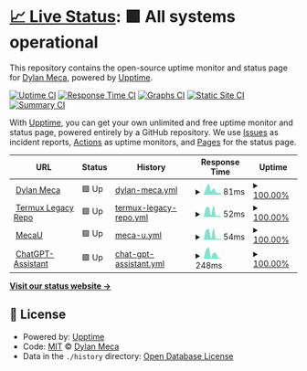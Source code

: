 # [📈 Live Status](https://dylanmeca.github.io/status): <!--live status--> **🟩 All systems operational**

This repository contains the open-source uptime monitor and status page for [Dylan Meca](https://dylanmeca.github.io/), powered by [Upptime](https://github.com/upptime/upptime).

[![Uptime CI](https://github.com/dylanmeca/status/workflows/Uptime%20CI/badge.svg)](https://github.com/dylanmeca/status/actions?query=workflow%3A%22Uptime+CI%22)
[![Response Time CI](https://github.com/dylanmeca/status/workflows/Response%20Time%20CI/badge.svg)](https://github.com/dylanmeca/status/actions?query=workflow%3A%22Response+Time+CI%22)
[![Graphs CI](https://github.com/dylanmeca/status/workflows/Graphs%20CI/badge.svg)](https://github.com/dylanmeca/status/actions?query=workflow%3A%22Graphs+CI%22)
[![Static Site CI](https://github.com/dylanmeca/status/workflows/Static%20Site%20CI/badge.svg)](https://github.com/dylanmeca/status/actions?query=workflow%3A%22Static+Site+CI%22)
[![Summary CI](https://github.com/dylanmeca/status/workflows/Summary%20CI/badge.svg)](https://github.com/dylanmeca/status/actions?query=workflow%3A%22Summary+CI%22)

With [Upptime](https://upptime.js.org), you can get your own unlimited and free uptime monitor and status page, powered entirely by a GitHub repository. We use [Issues](https://github.com/dylanmeca/status/issues) as incident reports, [Actions](https://github.com/dylanmeca/status/actions) as uptime monitors, and [Pages](https://dylanmeca.github.io/status) for the status page.

<!--start: status pages-->
<!-- This summary is generated by Upptime (https://github.com/upptime/upptime) -->
<!-- Do not edit this manually, your changes will be overwritten -->
<!-- prettier-ignore -->
| URL | Status | History | Response Time | Uptime |
| --- | ------ | ------- | ------------- | ------ |
| <img alt="" src="https://icons.duckduckgo.com/ip3/dylanmeca.github.io.ico" height="13"> [Dylan Meca](https://dylanmeca.github.io) | 🟩 Up | [dylan-meca.yml](https://github.com/dylanmeca/status/commits/HEAD/history/dylan-meca.yml) | <details><summary><img alt="Response time graph" src="./graphs/dylan-meca/response-time-week.png" height="20"> 81ms</summary><br><a href="https://dylanmeca.github.io/status/history/dylan-meca"><img alt="Response time 130" src="https://img.shields.io/endpoint?url=https%3A%2F%2Fraw.githubusercontent.com%2Fdylanmeca%2Fstatus%2FHEAD%2Fapi%2Fdylan-meca%2Fresponse-time.json"></a><br><a href="https://dylanmeca.github.io/status/history/dylan-meca"><img alt="24-hour response time 34" src="https://img.shields.io/endpoint?url=https%3A%2F%2Fraw.githubusercontent.com%2Fdylanmeca%2Fstatus%2FHEAD%2Fapi%2Fdylan-meca%2Fresponse-time-day.json"></a><br><a href="https://dylanmeca.github.io/status/history/dylan-meca"><img alt="7-day response time 81" src="https://img.shields.io/endpoint?url=https%3A%2F%2Fraw.githubusercontent.com%2Fdylanmeca%2Fstatus%2FHEAD%2Fapi%2Fdylan-meca%2Fresponse-time-week.json"></a><br><a href="https://dylanmeca.github.io/status/history/dylan-meca"><img alt="30-day response time 93" src="https://img.shields.io/endpoint?url=https%3A%2F%2Fraw.githubusercontent.com%2Fdylanmeca%2Fstatus%2FHEAD%2Fapi%2Fdylan-meca%2Fresponse-time-month.json"></a><br><a href="https://dylanmeca.github.io/status/history/dylan-meca"><img alt="1-year response time 130" src="https://img.shields.io/endpoint?url=https%3A%2F%2Fraw.githubusercontent.com%2Fdylanmeca%2Fstatus%2FHEAD%2Fapi%2Fdylan-meca%2Fresponse-time-year.json"></a></details> | <details><summary><a href="https://dylanmeca.github.io/status/history/dylan-meca">100.00%</a></summary><a href="https://dylanmeca.github.io/status/history/dylan-meca"><img alt="All-time uptime 100.00%" src="https://img.shields.io/endpoint?url=https%3A%2F%2Fraw.githubusercontent.com%2Fdylanmeca%2Fstatus%2FHEAD%2Fapi%2Fdylan-meca%2Fuptime.json"></a><br><a href="https://dylanmeca.github.io/status/history/dylan-meca"><img alt="24-hour uptime 100.00%" src="https://img.shields.io/endpoint?url=https%3A%2F%2Fraw.githubusercontent.com%2Fdylanmeca%2Fstatus%2FHEAD%2Fapi%2Fdylan-meca%2Fuptime-day.json"></a><br><a href="https://dylanmeca.github.io/status/history/dylan-meca"><img alt="7-day uptime 100.00%" src="https://img.shields.io/endpoint?url=https%3A%2F%2Fraw.githubusercontent.com%2Fdylanmeca%2Fstatus%2FHEAD%2Fapi%2Fdylan-meca%2Fuptime-week.json"></a><br><a href="https://dylanmeca.github.io/status/history/dylan-meca"><img alt="30-day uptime 100.00%" src="https://img.shields.io/endpoint?url=https%3A%2F%2Fraw.githubusercontent.com%2Fdylanmeca%2Fstatus%2FHEAD%2Fapi%2Fdylan-meca%2Fuptime-month.json"></a><br><a href="https://dylanmeca.github.io/status/history/dylan-meca"><img alt="1-year uptime 100.00%" src="https://img.shields.io/endpoint?url=https%3A%2F%2Fraw.githubusercontent.com%2Fdylanmeca%2Fstatus%2FHEAD%2Fapi%2Fdylan-meca%2Fuptime-year.json"></a></details>
| <img alt="" src="https://icons.duckduckgo.com/ip3/dylanmeca.github.io.ico" height="13"> [Termux Legacy Repo](https://dylanmeca.github.io/termux-legacy-repo/) | 🟩 Up | [termux-legacy-repo.yml](https://github.com/dylanmeca/status/commits/HEAD/history/termux-legacy-repo.yml) | <details><summary><img alt="Response time graph" src="./graphs/termux-legacy-repo/response-time-week.png" height="20"> 52ms</summary><br><a href="https://dylanmeca.github.io/status/history/termux-legacy-repo"><img alt="Response time 48" src="https://img.shields.io/endpoint?url=https%3A%2F%2Fraw.githubusercontent.com%2Fdylanmeca%2Fstatus%2FHEAD%2Fapi%2Ftermux-legacy-repo%2Fresponse-time.json"></a><br><a href="https://dylanmeca.github.io/status/history/termux-legacy-repo"><img alt="24-hour response time 8" src="https://img.shields.io/endpoint?url=https%3A%2F%2Fraw.githubusercontent.com%2Fdylanmeca%2Fstatus%2FHEAD%2Fapi%2Ftermux-legacy-repo%2Fresponse-time-day.json"></a><br><a href="https://dylanmeca.github.io/status/history/termux-legacy-repo"><img alt="7-day response time 52" src="https://img.shields.io/endpoint?url=https%3A%2F%2Fraw.githubusercontent.com%2Fdylanmeca%2Fstatus%2FHEAD%2Fapi%2Ftermux-legacy-repo%2Fresponse-time-week.json"></a><br><a href="https://dylanmeca.github.io/status/history/termux-legacy-repo"><img alt="30-day response time 56" src="https://img.shields.io/endpoint?url=https%3A%2F%2Fraw.githubusercontent.com%2Fdylanmeca%2Fstatus%2FHEAD%2Fapi%2Ftermux-legacy-repo%2Fresponse-time-month.json"></a><br><a href="https://dylanmeca.github.io/status/history/termux-legacy-repo"><img alt="1-year response time 48" src="https://img.shields.io/endpoint?url=https%3A%2F%2Fraw.githubusercontent.com%2Fdylanmeca%2Fstatus%2FHEAD%2Fapi%2Ftermux-legacy-repo%2Fresponse-time-year.json"></a></details> | <details><summary><a href="https://dylanmeca.github.io/status/history/termux-legacy-repo">100.00%</a></summary><a href="https://dylanmeca.github.io/status/history/termux-legacy-repo"><img alt="All-time uptime 100.00%" src="https://img.shields.io/endpoint?url=https%3A%2F%2Fraw.githubusercontent.com%2Fdylanmeca%2Fstatus%2FHEAD%2Fapi%2Ftermux-legacy-repo%2Fuptime.json"></a><br><a href="https://dylanmeca.github.io/status/history/termux-legacy-repo"><img alt="24-hour uptime 100.00%" src="https://img.shields.io/endpoint?url=https%3A%2F%2Fraw.githubusercontent.com%2Fdylanmeca%2Fstatus%2FHEAD%2Fapi%2Ftermux-legacy-repo%2Fuptime-day.json"></a><br><a href="https://dylanmeca.github.io/status/history/termux-legacy-repo"><img alt="7-day uptime 100.00%" src="https://img.shields.io/endpoint?url=https%3A%2F%2Fraw.githubusercontent.com%2Fdylanmeca%2Fstatus%2FHEAD%2Fapi%2Ftermux-legacy-repo%2Fuptime-week.json"></a><br><a href="https://dylanmeca.github.io/status/history/termux-legacy-repo"><img alt="30-day uptime 100.00%" src="https://img.shields.io/endpoint?url=https%3A%2F%2Fraw.githubusercontent.com%2Fdylanmeca%2Fstatus%2FHEAD%2Fapi%2Ftermux-legacy-repo%2Fuptime-month.json"></a><br><a href="https://dylanmeca.github.io/status/history/termux-legacy-repo"><img alt="1-year uptime 100.00%" src="https://img.shields.io/endpoint?url=https%3A%2F%2Fraw.githubusercontent.com%2Fdylanmeca%2Fstatus%2FHEAD%2Fapi%2Ftermux-legacy-repo%2Fuptime-year.json"></a></details>
| <img alt="" src="https://icons.duckduckgo.com/ip3/dylanmeca.github.io.ico" height="13"> [MecaU](https://dylanmeca.github.io/MecaU/) | 🟩 Up | [meca-u.yml](https://github.com/dylanmeca/status/commits/HEAD/history/meca-u.yml) | <details><summary><img alt="Response time graph" src="./graphs/meca-u/response-time-week.png" height="20"> 54ms</summary><br><a href="https://dylanmeca.github.io/status/history/meca-u"><img alt="Response time 46" src="https://img.shields.io/endpoint?url=https%3A%2F%2Fraw.githubusercontent.com%2Fdylanmeca%2Fstatus%2FHEAD%2Fapi%2Fmeca-u%2Fresponse-time.json"></a><br><a href="https://dylanmeca.github.io/status/history/meca-u"><img alt="24-hour response time 10" src="https://img.shields.io/endpoint?url=https%3A%2F%2Fraw.githubusercontent.com%2Fdylanmeca%2Fstatus%2FHEAD%2Fapi%2Fmeca-u%2Fresponse-time-day.json"></a><br><a href="https://dylanmeca.github.io/status/history/meca-u"><img alt="7-day response time 54" src="https://img.shields.io/endpoint?url=https%3A%2F%2Fraw.githubusercontent.com%2Fdylanmeca%2Fstatus%2FHEAD%2Fapi%2Fmeca-u%2Fresponse-time-week.json"></a><br><a href="https://dylanmeca.github.io/status/history/meca-u"><img alt="30-day response time 50" src="https://img.shields.io/endpoint?url=https%3A%2F%2Fraw.githubusercontent.com%2Fdylanmeca%2Fstatus%2FHEAD%2Fapi%2Fmeca-u%2Fresponse-time-month.json"></a><br><a href="https://dylanmeca.github.io/status/history/meca-u"><img alt="1-year response time 46" src="https://img.shields.io/endpoint?url=https%3A%2F%2Fraw.githubusercontent.com%2Fdylanmeca%2Fstatus%2FHEAD%2Fapi%2Fmeca-u%2Fresponse-time-year.json"></a></details> | <details><summary><a href="https://dylanmeca.github.io/status/history/meca-u">100.00%</a></summary><a href="https://dylanmeca.github.io/status/history/meca-u"><img alt="All-time uptime 100.00%" src="https://img.shields.io/endpoint?url=https%3A%2F%2Fraw.githubusercontent.com%2Fdylanmeca%2Fstatus%2FHEAD%2Fapi%2Fmeca-u%2Fuptime.json"></a><br><a href="https://dylanmeca.github.io/status/history/meca-u"><img alt="24-hour uptime 100.00%" src="https://img.shields.io/endpoint?url=https%3A%2F%2Fraw.githubusercontent.com%2Fdylanmeca%2Fstatus%2FHEAD%2Fapi%2Fmeca-u%2Fuptime-day.json"></a><br><a href="https://dylanmeca.github.io/status/history/meca-u"><img alt="7-day uptime 100.00%" src="https://img.shields.io/endpoint?url=https%3A%2F%2Fraw.githubusercontent.com%2Fdylanmeca%2Fstatus%2FHEAD%2Fapi%2Fmeca-u%2Fuptime-week.json"></a><br><a href="https://dylanmeca.github.io/status/history/meca-u"><img alt="30-day uptime 100.00%" src="https://img.shields.io/endpoint?url=https%3A%2F%2Fraw.githubusercontent.com%2Fdylanmeca%2Fstatus%2FHEAD%2Fapi%2Fmeca-u%2Fuptime-month.json"></a><br><a href="https://dylanmeca.github.io/status/history/meca-u"><img alt="1-year uptime 100.00%" src="https://img.shields.io/endpoint?url=https%3A%2F%2Fraw.githubusercontent.com%2Fdylanmeca%2Fstatus%2FHEAD%2Fapi%2Fmeca-u%2Fuptime-year.json"></a></details>
| <img alt="" src="https://icons.duckduckgo.com/ip3/dylanmeca-chatgpt-assistant.hf.space.ico" height="13"> [ChatGPT-Assistant](https://dylanmeca-chatgpt-assistant.hf.space) | 🟩 Up | [chat-gpt-assistant.yml](https://github.com/dylanmeca/status/commits/HEAD/history/chat-gpt-assistant.yml) | <details><summary><img alt="Response time graph" src="./graphs/chat-gpt-assistant/response-time-week.png" height="20"> 248ms</summary><br><a href="https://dylanmeca.github.io/status/history/chat-gpt-assistant"><img alt="Response time 280" src="https://img.shields.io/endpoint?url=https%3A%2F%2Fraw.githubusercontent.com%2Fdylanmeca%2Fstatus%2FHEAD%2Fapi%2Fchat-gpt-assistant%2Fresponse-time.json"></a><br><a href="https://dylanmeca.github.io/status/history/chat-gpt-assistant"><img alt="24-hour response time 34" src="https://img.shields.io/endpoint?url=https%3A%2F%2Fraw.githubusercontent.com%2Fdylanmeca%2Fstatus%2FHEAD%2Fapi%2Fchat-gpt-assistant%2Fresponse-time-day.json"></a><br><a href="https://dylanmeca.github.io/status/history/chat-gpt-assistant"><img alt="7-day response time 248" src="https://img.shields.io/endpoint?url=https%3A%2F%2Fraw.githubusercontent.com%2Fdylanmeca%2Fstatus%2FHEAD%2Fapi%2Fchat-gpt-assistant%2Fresponse-time-week.json"></a><br><a href="https://dylanmeca.github.io/status/history/chat-gpt-assistant"><img alt="30-day response time 280" src="https://img.shields.io/endpoint?url=https%3A%2F%2Fraw.githubusercontent.com%2Fdylanmeca%2Fstatus%2FHEAD%2Fapi%2Fchat-gpt-assistant%2Fresponse-time-month.json"></a><br><a href="https://dylanmeca.github.io/status/history/chat-gpt-assistant"><img alt="1-year response time 280" src="https://img.shields.io/endpoint?url=https%3A%2F%2Fraw.githubusercontent.com%2Fdylanmeca%2Fstatus%2FHEAD%2Fapi%2Fchat-gpt-assistant%2Fresponse-time-year.json"></a></details> | <details><summary><a href="https://dylanmeca.github.io/status/history/chat-gpt-assistant">100.00%</a></summary><a href="https://dylanmeca.github.io/status/history/chat-gpt-assistant"><img alt="All-time uptime 100.00%" src="https://img.shields.io/endpoint?url=https%3A%2F%2Fraw.githubusercontent.com%2Fdylanmeca%2Fstatus%2FHEAD%2Fapi%2Fchat-gpt-assistant%2Fuptime.json"></a><br><a href="https://dylanmeca.github.io/status/history/chat-gpt-assistant"><img alt="24-hour uptime 100.00%" src="https://img.shields.io/endpoint?url=https%3A%2F%2Fraw.githubusercontent.com%2Fdylanmeca%2Fstatus%2FHEAD%2Fapi%2Fchat-gpt-assistant%2Fuptime-day.json"></a><br><a href="https://dylanmeca.github.io/status/history/chat-gpt-assistant"><img alt="7-day uptime 100.00%" src="https://img.shields.io/endpoint?url=https%3A%2F%2Fraw.githubusercontent.com%2Fdylanmeca%2Fstatus%2FHEAD%2Fapi%2Fchat-gpt-assistant%2Fuptime-week.json"></a><br><a href="https://dylanmeca.github.io/status/history/chat-gpt-assistant"><img alt="30-day uptime 100.00%" src="https://img.shields.io/endpoint?url=https%3A%2F%2Fraw.githubusercontent.com%2Fdylanmeca%2Fstatus%2FHEAD%2Fapi%2Fchat-gpt-assistant%2Fuptime-month.json"></a><br><a href="https://dylanmeca.github.io/status/history/chat-gpt-assistant"><img alt="1-year uptime 100.00%" src="https://img.shields.io/endpoint?url=https%3A%2F%2Fraw.githubusercontent.com%2Fdylanmeca%2Fstatus%2FHEAD%2Fapi%2Fchat-gpt-assistant%2Fuptime-year.json"></a></details>

<!--end: status pages-->

[**Visit our status website →**](https://dylanmeca.github.io/status)

## 📄 License

- Powered by: [Upptime](https://github.com/upptime/upptime)
- Code: [MIT](./LICENSE) © [Dylan Meca](https://dylanmeca.github.io/)
- Data in the `./history` directory: [Open Database License](https://opendatacommons.org/licenses/odbl/1-0/)
